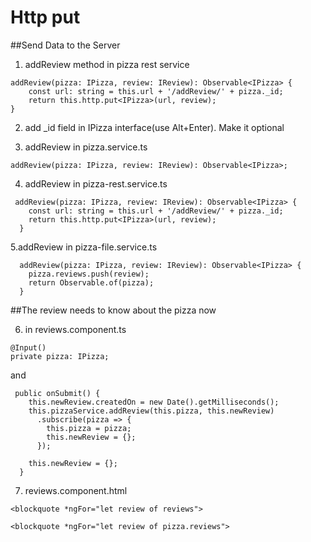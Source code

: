 # Http put

##Send Data to the Server

1. addReview method in pizza rest service

```$xslt
addReview(pizza: IPizza, review: IReview): Observable<IPizza> {
    const url: string = this.url + '/addReview/' + pizza._id;
    return this.http.put<IPizza>(url, review);
}

```

2. add _id field in IPizza interface(use Alt+Enter). Make it optional

3. addReview in pizza.service.ts
 
```$xslt
addReview(pizza: IPizza, review: IReview): Observable<IPizza>;
```

4. addReview in pizza-rest.service.ts

```$xslt
 addReview(pizza: IPizza, review: IReview): Observable<IPizza> {
    const url: string = this.url + '/addReview/' + pizza._id;
    return this.http.put<IPizza>(url, review);
  }
```

5.addReview in pizza-file.service.ts

```$xslt
  addReview(pizza: IPizza, review: IReview): Observable<IPizza> {
    pizza.reviews.push(review);
    return Observable.of(pizza);
  }
```

##The review needs to know about the pizza now

6. in reviews.component.ts

```$xslt
@Input()
private pizza: IPizza;
```
and
```$xslt
 public onSubmit() {
    this.newReview.createdOn = new Date().getMilliseconds();
    this.pizzaService.addReview(this.pizza, this.newReview)
      .subscribe(pizza => {
        this.pizza = pizza;
        this.newReview = {};
      });

    this.newReview = {};
  }
```
7. reviews.component.html
```
<blockquote *ngFor="let review of reviews">

<blockquote *ngFor="let review of pizza.reviews">
```
